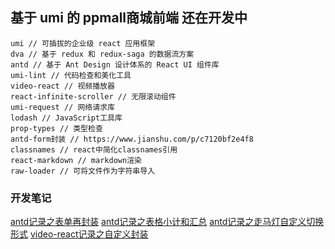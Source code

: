 ## 基于 umi 的 ppmall商城前端 还在开发中

````
umi // 可插拔的企业级 react 应用框架
dva // 基于 redux 和 redux-saga 的数据流方案
antd // 基于 Ant Design 设计体系的 React UI 组件库
umi-lint // 代码检查和美化工具
video-react // 视频播放器
react-infinite-scroller // 无限滚动组件
umi-request // 网络请求库
lodash // JavaScript工具库
prop-types // 类型检查
antd-form封装 // https://www.jianshu.com/p/c7120bf2e4f8
classnames // react中简化classnames引用
react-markdown // markdown渲染
raw-loader // 可将文件作为字符串导入
````
### 开发笔记
[antd记录之表单再封装](./devDoc/antd记录之表单再封装.md)
[antd记录之表格小计和汇总](./devDoc/antd记录之表格小计和汇总.md)
[antd记录之走马灯自定义切换形式](./devDoc/antd记录之走马灯自定义切换形式.md)
[video-react记录之自定义封装](./devDoc/video-react记录之自定义封装.md)
